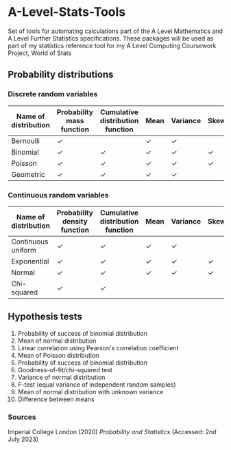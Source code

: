 # A-Level-Stats-Tools
Set of tools for automating calculations part of the A Level Mathematics and A Level Further Statistics specifications. These packages will be used as part of my statistics reference tool for my A Level Computing Coursework Project, World of Stats

## Probability distributions
### Discrete random variables

| Name of distribution | Probability mass function    | Cumulative distribution function    | Mean      | Variance | Skewness |
| -------------------- | ---------------------------- | ----------------------------------- | --------- | -------- | -------- |
| Bernoulli            | &check;                      |                                     | &check;   | &check;  |          |
| Binomial             | &check;                      | &check;                             | &check;   | &check;  | &check;  |
| Poisson              | &check;                      | &check;                             | &check;   | &check;  | &check;  |
| Geometric            | &check;                      |&check;                              |&check;    |&check;   |          |

### Continuous random variables

| Name of distribution | Probability density function | Cumulative distribution function    | Mean      | Variance | Skewness |
| -------------------- | ---------------------------- | ----------------------------------- | --------- | -------- | -------- |
| Continuous uniform   | &check;                      | &check;                             | &check;   | &check;  |          |
| Exponential          | &check;                      | &check;                             | &check;   |&check;   |&check;   |
| Normal               | &check;                      |&check;                              |&check;    |&check;   |&check;   |
| Chi-squared          | &check;                      |&check;                              |           |          |          |

## Hypothesis tests

1. Probability of success of binomial distribution
2. Mean of normal distribution
3. Linear correlation using Pearson's correlation coefficient
4. Mean of Poisson distribution
5. Probability of success of binomial distribution
6. Goodness-of-fit/chi-squared test
7. Variance of normal distribution
8. F-test (equal variance of independent random samples)
9. Mean of normal distribution with unknown variance
10. Difference between means

### Sources

Imperial College London (2020) *Probability and Statistics* (Accessed: 2nd July 2023)
